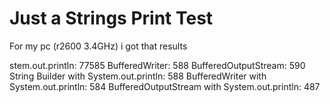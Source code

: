 # Just a Strings Print Test
For my pc (r2600 3.4GHz) i got that results

stem.out.println: 77585
BufferedWriter: 588
BufferedOutputStream: 590
String Builder with System.out.println: 588
BufferedWriter with System.out.println: 584
BufferedOutputStream with System.out.println: 487
